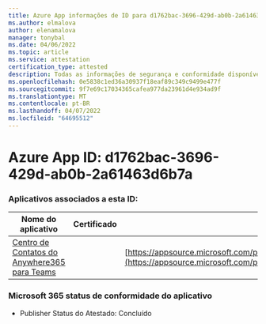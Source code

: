 ```yaml
---
title: Azure App informações de ID para d1762bac-3696-429d-ab0b-2a61463d6b7a
ms.author: elmalova
author: elenamalova
manager: tonybal
ms.date: 04/06/2022
ms.topic: article
ms.service: attestation
certification_type: attested
description: Todas as informações de segurança e conformidade disponíveis para d1762bac-3696-429d-ab0b-2a61463d6b7a.
ms.openlocfilehash: 0e5838c1ed36a30937f18eaf89c349c9499e477f
ms.sourcegitcommit: 9f7e69c17034365cafea977da23961d4e934ad9f
ms.translationtype: MT
ms.contentlocale: pt-BR
ms.lasthandoff: 04/07/2022
ms.locfileid: "64695512"
---
```

# <a name="azure-app-id-d1762bac-3696-429d-ab0b-2a61463d6b7a"></a>Azure App ID: d1762bac-3696-429d-ab0b-2a61463d6b7a


### <a name="apps-associated-with-this-id"></a>Aplicativos associados a esta ID:
| **Nome do aplicativo** | **Certificado** | **Exibir no AppSource** |
|--------------|---------------|-----------------------|
| [Centro de Contatos do Anywhere365 para Teams](../forward/workstreampeople.anywhere365contactcenterforteams.md) |  | [https://appsource.microsoft.com/product/office/workstreampeople.anywhere365contactcenterforteams](https://appsource.microsoft.com/product/office/workstreampeople.anywhere365contactcenterforteams) |

### <a name="microsoft-365-app-compliance-status"></a>Microsoft 365 status de conformidade do aplicativo
- Publisher Status do Atestado: Concluído

